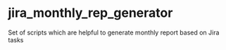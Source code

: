 # jira_monthly_rep_generator
Set of scripts which are helpful to generate monthly report based on Jira tasks
